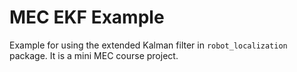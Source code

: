 # MEC EKF Example

Example for using the extended Kalman filter in `robot_localization` package. 
It is a mini MEC course project.


